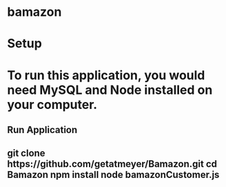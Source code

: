 # bamazon

<h1>Setup<h1>
To run this application, you would need MySQL and Node installed on your computer.

<h2>Run Application<h2>
git clone https://github.com/getatmeyer/Bamazon.git
cd Bamazon
npm install
node bamazonCustomer.js
